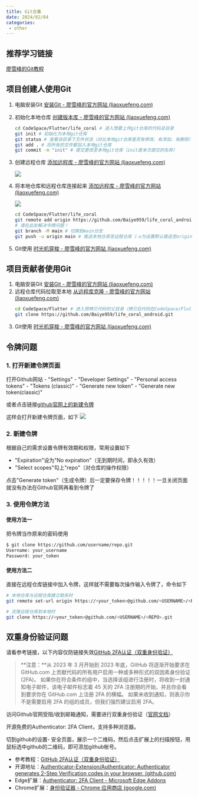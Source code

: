 ```yaml
---
title: Git合集
date: 2024/02/04
categories:
 - other
---
```


## 推荐学习链接
[廖雪峰的Git教程](https://www.liaoxuefeng.com/wiki/896043488029600)

## 项目创建人使用Git

1.  电脑安装Git
    [安装Git - 廖雪峰的官方网站 (liaoxuefeng.com)](https://www.liaoxuefeng.com/wiki/896043488029600/896067074338496)
2.  初始化本地仓库
    [创建版本库 - 廖雪峰的官方网站 (liaoxuefeng.com)](https://www.liaoxuefeng.com/wiki/896043488029600/896827951938304)
    ```bash
    cd CodeSpace/Flutter/life_coral # 进入想要上传git仓库的代码总目录
    git init # 初始化为本地git仓库
    git status # 查看该目录下文件状态（对比本地git仓库是否有修改、有添加、有删除）
    git add . # 将所有的文件都加入本地git仓库
    git commit -m "init" # 提交更改至本地git仓库（init是本次提交的名称）
    ```
3.  创建远程仓库
    [添加远程库 - 廖雪峰的官方网站 (liaoxuefeng.com)](https://www.liaoxuefeng.com/wiki/896043488029600/898732864121440)


    ![](/image/5j0h85a07o_-ozw2mMRCW.png)
4.  将本地仓库和远程仓库连接起来
    [添加远程库 - 廖雪峰的官方网站 (liaoxuefeng.com)](https://www.liaoxuefeng.com/wiki/896043488029600/898732864121440)


    ![](/image/ij7aea6480_E34kxNtBEx.png)
    ```bash
    cd CodeSpace/Flutter/life_coral
    git remote add origin https://github.com/Baiye959/life_coral_android.git # 添加联系
    # 请在此处解决令牌问题！
    git branch -M main # 切换到main分支
    git push -u origin main # 推送本地仓库至远程仓库（-u为设置默认推送至origin远程仓库的main分支）
    ```
5.  Git使用
    [时光机穿梭 - 廖雪峰的官方网站 (liaoxuefeng.com)](https://www.liaoxuefeng.com/wiki/896043488029600/896954074659008)

## 项目贡献者使用Git

1.  电脑安装Git
    [安装Git - 廖雪峰的官方网站 (liaoxuefeng.com)](https://www.liaoxuefeng.com/wiki/896043488029600/896067074338496)
2.  远程仓库代码拉取至本地
    [从远程库克隆 - 廖雪峰的官方网站 (liaoxuefeng.com)](https://www.liaoxuefeng.com/wiki/896043488029600/898732792973664)
    ```bash
    cd CodeSpace/Flutter # 进入想拷贝代码的父目录（拷贝后代码在CodeSpace/Flutter/life_coral_android）
    git clone https://github.com/Baiye959/life_coral_android.git
    ```
3.  Git使用
    [时光机穿梭 - 廖雪峰的官方网站 (liaoxuefeng.com)](https://www.liaoxuefeng.com/wiki/896043488029600/896954074659008)

## 令牌问题

### 1. 打开新建令牌页面

打开Github网站 - "Settings" - "Developer Settings" - "Personal access tokens" - "Tokens (classic)" - "Generate new token" - "Generate new token(classic)"

或者点击链接[github官网上的新建令牌](https://github.com/settings/tokens/new)

这样会打开新建令牌页面，如下
![](/image/2024-02-04-225316.png)

### 2. 新建令牌
根据自己的需求设置令牌有效期和权限，常用设置如下

- "Expiration"设为"No expiration"（无到期时间，即永久有效）
- "Select scopes"勾上"repo"（对仓库的操作权限）

点击"Generate token"（生成令牌）后一定要保存令牌！！！！！一旦关闭页面就没有办法在Github官网再看到令牌了

### 3. 使用令牌方法

#### 使用方法一

把令牌当作原来的密码使用
```bash
$ git clone https://github.com/username/repo.git
Username: your_username
Password: your_token
```

#### 使用方法二

直接在远程仓库链接中加入令牌，这样就不需要每次操作输入令牌了，命令如下
```bash
# 本地仓库与远程仓库建立联系时
git remote set-url origin https://<your_token>@github.com/<USERNAME>/<REPO>.git

# 克隆远程仓库到本地时
git clone https://<your_token>@github.com/<USERNAME>/<REPO>.git
```

## 双重身份验证问题

请看参考链接，以下内容仅防链接失效[GitHub 2FA认证（双重身份验证）](https://zhuanlan.zhihu.com/p/665527864)


>**注意：**从 2023 年 3 月开始到 2023 年底，GitHub 将逐渐开始要求在 GitHub.com 上贡献代码的所有用户启用一种或多种形式的双因素身份验证 (2FA)。 如果你在符合条件的组中，当选择该组进行注册时，将收到一封通知电子邮件，该电子邮件标志着 45 天的 2FA 注册期的开始，并且你会看到要求你在 GitHub.com 上注册 2FA 的横幅。 如果未收到通知，则表示你不是需要启用 2FA 的组的成员，但我们强烈建议启用 2FA。

访问Github官网受阻/收到邮箱通知，需要进行双重身份验证（[官网文档](https://docs.github.com/zh/enterprise-cloud@latest/authentication/securing-your-account-with-two-factor-authentication-2fa/about-two-factor-authentication)）


开源免费的Authenticator: 2FA Client，支持多种浏览器。

切到github的设置- 安全页面，展示一个二维码，然后点击扩展上的扫描按钮，用鼠标选中github的二维码，即可添加github帐号。

- 参考教程：[GitHub 2FA认证（双重身份验证）](https://zhuanlan.zhihu.com/p/665527864)
- 开源地址：[Authenticator-Extension/Authenticator: Authenticator generates 2-Step Verification codes in your browser. (github.com)](https://link.zhihu.com/?target=https%3A//github.com/Authenticator-Extension/Authenticator)
- Edge扩展：[Authenticator: 2FA Client - Microsoft Edge Addons](https://link.zhihu.com/?target=https%3A//microsoftedge.microsoft.com/addons/detail/authenticator-2fa-client/ocglkepbibnalbgmbachknglpdipeoio)
- Chrome扩展：[身份验证器 - Chrome 应用商店 (google.com)](https://link.zhihu.com/?target=https%3A//chrome.google.com/webstore/detail/authenticator/bhghoamapcdpbohphigoooaddinpkbai)